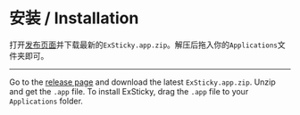 # 安装 / Installation

打开[发布页面](https://github.com/Ex-Studio/ExSticky/releases)并下载最新的`ExSticky.app.zip`。解压后拖入你的`Applications`文件夹即可。

---

Go to the [release page](https://github.com/Ex-Studio/ExSticky/releases) and download the latest `ExSticky.app.zip`. Unzip and get the `.app` file. To install ExSticky, drag the `.app` file to your `Applications` folder.
